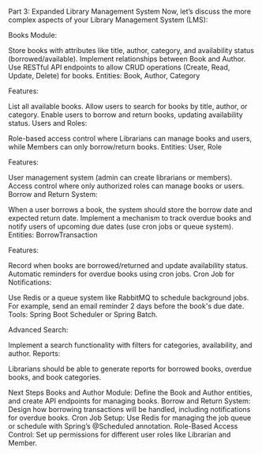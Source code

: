 
Part 3: Expanded Library Management System
Now, let’s discuss the more complex aspects of your Library Management System (LMS):

Books Module:

Store books with attributes like title, author, category, and availability status (borrowed/available).
Implement relationships between Book and Author.
Use RESTful API endpoints to allow CRUD operations (Create, Read, Update, Delete) for books.
Entities: Book, Author, Category

Features:

List all available books.
Allow users to search for books by title, author, or category.
Enable users to borrow and return books, updating availability status.
Users and Roles:

Role-based access control where Librarians can manage books and users, while Members can only borrow/return books.
Entities: User, Role

Features:

User management system (admin can create librarians or members).
Access control where only authorized roles can manage books or users.
Borrow and Return System:

When a user borrows a book, the system should store the borrow date and expected return date.
Implement a mechanism to track overdue books and notify users of upcoming due dates (use cron jobs or queue system).
Entities: BorrowTransaction

Features:

Record when books are borrowed/returned and update availability status.
Automatic reminders for overdue books using cron jobs.
Cron Job for Notifications:

Use Redis or a queue system like RabbitMQ to schedule background jobs.
For example, send an email reminder 2 days before the book's due date.
Tools: Spring Boot Scheduler or Spring Batch.

Advanced Search:

Implement a search functionality with filters for categories, availability, and author.
Reports:

Librarians should be able to generate reports for borrowed books, overdue books, and book categories.

Next Steps
Books and Author Module: Define the Book and Author entities, and create API endpoints for managing books.
Borrow and Return System: Design how borrowing transactions will be handled, including notifications for overdue books.
Cron Job Setup: Use Redis for managing the job queue or schedule with Spring’s @Scheduled annotation.
Role-Based Access Control: Set up permissions for different user roles like Librarian and Member.
